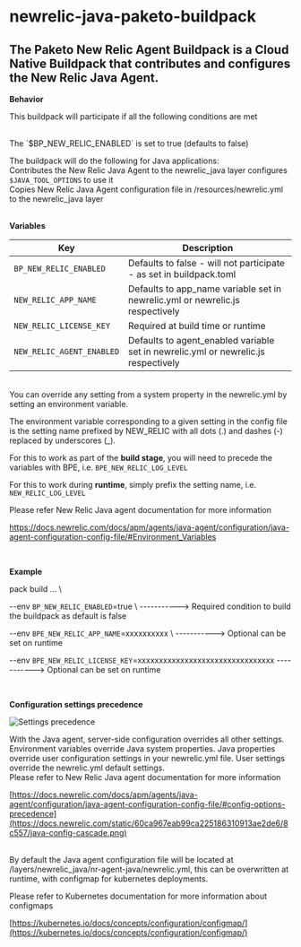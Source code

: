 
# newrelic-java-paketo-buildpack
## The Paketo New Relic Agent Buildpack is a Cloud Native Buildpack that contributes and configures the New Relic Java Agent.

**Behavior**
  
This buildpack will participate if all the following conditions are met

<br/>
The `$BP_NEW_RELIC_ENABLED` is set to true (defaults to false)

The buildpack will do the following for Java applications:
<br/>
Contributes the New Relic Java Agent to the newrelic_java layer configures `$JAVA_TOOL_OPTIONS` to use it
<br/>
Copies New Relic Java Agent configuration file in /resources/newrelic.yml to the newrelic_java layer
<br/><br/>

**Variables**
<br/>

| Key | Description |
|--|--|
| `BP_NEW_RELIC_ENABLED` | Defaults to false - will not participate - as set in buildpack.toml   |
| `NEW_RELIC_APP_NAME` | Defaults to app_name variable set in newrelic.yml or newrelic.js respectively   |
| `NEW_RELIC_LICENSE_KEY`  | Required at build time or runtime     |
| `NEW_RELIC_AGENT_ENABLED`  | Defaults to agent_enabled variable set in newrelic.yml or newrelic.js respectively |

<br/>
You can override any setting from a system property in the newrelic.yml by setting an environment variable.

The environment variable corresponding to a given setting in the config file is the setting name prefixed by NEW_RELIC with all dots (.) and dashes (-) replaced by underscores (_). 

For this to work as part of the **build stage**, you will need to precede the variables with BPE, i.e. `BPE_NEW_RELIC_LOG_LEVEL`

For this to work during **runtime**, simply prefix the setting name, i.e. `NEW_RELIC_LOG_LEVEL`

Please refer New Relic Java agent documentation for more information

https://docs.newrelic.com/docs/apm/agents/java-agent/configuration/java-agent-configuration-config-file/#Environment_Variables


<br/>

**Example**
  
pack build ... \

--env `BP_NEW_RELIC_ENABLED`=true \ -----------> Required condition to build the buildpack as default is false

--env `BPE_NEW_RELIC_APP_NAME`=xxxxxxxxxx \ -----------> Optional can be set on runtime

--env `BPE_NEW_RELIC_LICENSE_KEY`=xxxxxxxxxxxxxxxxxxxxxxxxxxxxxxxx -----------> Optional can be set on runtime

 <br/>

**Configuration settings precedence**
 

![Settings precedence](https://docs.newrelic.com/static/java-config-cascade-bb36c948f6227353b43c253c234092df.png)

With the Java agent, server-side configuration overrides all other settings.
Environment variables override Java system properties.
Java properties override user configuration settings in your newrelic.yml file.
User settings override the newrelic.yml default settings.
<br/>
Please refer to New Relic Java agent documentation for more information

[https://docs.newrelic.com/docs/apm/agents/java-agent/configuration/java-agent-configuration-config-file/#config-options-precedence](https://docs.newrelic.com/static/60ca967eab99ca225186310913ae2de6/8c557/java-config-cascade.png)

<br/>
By default the Java agent configuration file will be located at /layers/newrelic_java/nr-agent-java/newrelic.yml, this can be overwritten at runtime, with configmap for kubernetes deployments.

Please refer to Kubernetes documentation for more information about configmaps

[https://kubernetes.io/docs/concepts/configuration/configmap/](https://kubernetes.io/docs/concepts/configuration/configmap/)
